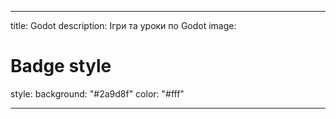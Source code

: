 ---

title: Godot
description: Ігри та уроки по Godot
image:

# Badge style

style:
    background: "#2a9d8f"
    color: "#fff"

---